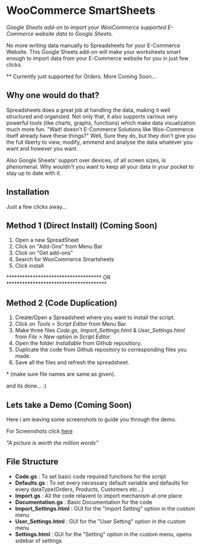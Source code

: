 WooCommerce SmartSheets
=======================
*Google Sheets add-on to import your WooCommerce supported E-Commerce website data to Google Sheets.*

No more writing data manually to Spreadsheets for your E-Commerce Website. This Google Sheets add-on will make your worksheets smart enough to import data from your E-Commerce website for you in just few clicks.

** Currently just supported for Orders. More Coming Soon...


## Why one would do that? ##
Spreadsheets does a great job at handling the data, making it well structured and organized. Not only that, it also supports various very powerful tools (like charts, graphs, functions) which make data visualization much more fun. "Wait! doesn't E-Commerce Solutions like Woo-Commerce itself already have these things?" Well, Sure they do, but they don't give you the full liberty to view, modify, ammend and analyse the data whatever you want and  however you want. 

Also Google Sheets' support over devices, of all screen sizes, is phenomenal. Why wouldn't you want to keep all your data in your pocket to stay up to date with it.


## Installation ##

Just a few clicks away...

## Method 1 (Direct Install) (Coming Soon) ##

 1. Open a new SpreadSheet
 2. Click on "Add-Ons" from Menu Bar
 3. Click on "Get add-ons"
 4. Search for WooCommerce Smartsheets
 5. Click install


************************************ OR **************************************

## Method 2 (Code Duplication) ##

 1. Create/Open a Spreadsheet where you want to install the script.
 2. Click on *Tools* > *Script Editor* from Menu Bar.
 3. Make three files *Code.gs*, *Import_Settings.html* & *User_Settings.html* from *File > New* option in *Script Editor*.
 4. Open the folder *Installable* from Github repositiory. 
 5. Duplicate the code from Github repository to corresponding files you made.
 6. Save all the files and refresh the spreadsheet.
    
\* (make sure file names are same as given).

and its done...  :)


## Lets take a Demo (Coming Soon) ##
Here i am leaving some screenshots to guide you through the demo. 

For Screenshots click [here](http://imgur.com/a/mWfSm)

*"A picture is worth the million words"*


## File Structure ##

 - **Code.gs** : To set basic code required functions for the script 
 - **Defaults.gs** : To set every necessary default variable and defaults for every dataType(Orders, Products, Customers etc...)
 - **Import.gs** :  All the code relavent to import mechanism at one place
 - **Documentation.gs** : Basic Documentation for the code
 - **Import_Settings.html** : GUI for the "Import Setting" option in the custom menu
 - **User_Settings.html** : GUI for the "User Setting" option in the custom menu
 - **Settings.html** : GUI for the "Setting" option in the custom menu, opens sidebar of settings
